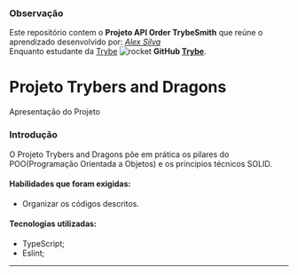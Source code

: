 
### Observação

Este repositório contem o  **Projeto API Order TrybeSmith**  que reúne o aprendizado desenvolvido por:
 _[Alex Silva](https://www.linkedin.com/in/alexcssilva/)_  
 Enquanto estudante da  [Trybe](https://www.betrybe.com/)  ![rocket](https://github.githubassets.com/images/icons/emoji/unicode/1f680.png)  **GitHub  [Trybe](https://github.com/tryber)**.

# Projeto Trybers and Dragons

Apresentação do Projeto

### Introdução

O Projeto Trybers and Dragons pôe em prática os pilares do POO(Programação Orientada a Objetos)  e os principios técnicos SOLID.

#### Habilidades que foram exigidas:

-   Organizar os códigos descritos.

#### Tecnologias utilizadas:

-   TypeScript;
-   Eslint;

----------

